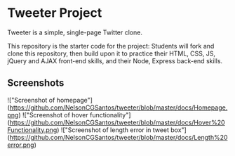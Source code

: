 # Tweeter Project

Tweeter is a simple, single-page Twitter clone.

This repository is the starter code for the project: Students will fork and clone this repository, then build upon it to practice their HTML, CSS, JS, jQuery and AJAX front-end skills, and their Node, Express back-end skills.


##  Screenshots

!["Screenshot of homepage"] (https://github.com/NelsonCGSantos/tweeter/blob/master/docs/Homepage.png)
!["Screenshot of hover functionality"] (https://github.com/NelsonCGSantos/tweeter/blob/master/docs/Hover%20Functionality.png)
!["Screenshot of length error in tweet box"] (https://github.com/NelsonCGSantos/tweeter/blob/master/docs/Length%20error.png)
